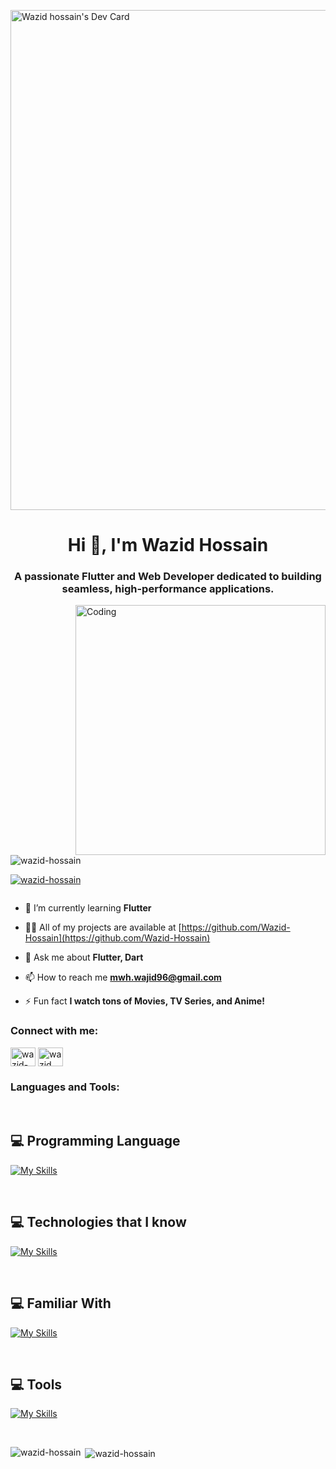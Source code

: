 <a href="https://app.daily.dev/wazidhossain"><img src="https://api.daily.dev/devcards/v2/3YdCtvoPXvJ8EgS9GySwi.png?type=wide&r=1rc" width="800" alt="Wazid hossain's Dev Card"/></a><h1 align="center">Hi 👋, I'm Wazid Hossain</h1>
<h3 align="center">A passionate Flutter and Web Developer dedicated to building seamless, high-performance applications.</h3>
<img align="right" alt="Coding" width="400" src="https://cdn.dribbble.com/users/1162077/screenshots/3848914/programmer.gif">


<p align="left"> <img src="https://komarev.com/ghpvc/?username=wazid-hossain&label=Profile%20views&color=0e75b6&style=flat" alt="wazid-hossain" /> </p>

<p align="left"> <a href="https://github.com/ryo-ma/github-profile-trophy"><img src="https://github-profile-trophy.vercel.app/?username=wazid-hossain" alt="wazid-hossain" /></a> </p>

<p align="left"> <a href="https://twitter.com/" target="blank"><img src="https://img.shields.io/twitter/follow/?logo=twitter&style=for-the-badge" alt="" /></a> </p>

- 🌱 I’m currently learning **Flutter**

- 👨‍💻 All of my projects are available at [https://github.com/Wazid-Hossain](https://github.com/Wazid-Hossain)

- 💬 Ask me about **Flutter, Dart**

- 📫 How to reach me **mwh.wajid96@gmail.com**

- ⚡ Fun fact **I watch tons of Movies, TV Series, and Anime!**

<h3 align="left">Connect with me:</h3>
<p align="left">
<a href="https://linkedin.com/in/wazid-hossain" target="blank"><img align="center" src="https://raw.githubusercontent.com/rahuldkjain/github-profile-readme-generator/master/src/images/icons/Social/linked-in-alt.svg" alt="wazid-hossain" height="30" width="40" /></a>
<a href="https://fb.com/wazid hossain" target="blank"><img align="center" src="https://raw.githubusercontent.com/rahuldkjain/github-profile-readme-generator/master/src/images/icons/Social/facebook.svg" alt="wazid hossain" height="30" width="40" /></a>
</p>

<h3 align="left">Languages and Tools:</h3>
<br />

## :computer: Programming Language
[![My Skills](https://skillicons.dev/icons?i=dart,js,c,cpp,py)](https://skillicons.dev)
<br>
<p align="center">
</p>
<br/>

## :computer: Technologies that I know
[![My Skills](https://skillicons.dev/icons?i=flutter,html,css,tailwind)](https://skillicons.dev)
<br>
<p align="center">
</p>
<br/>

## :computer: Familiar With
[![My Skills](https://skillicons.dev/icons?i=discord,postgres,graphql,nodejs,firebase,mongodb,dotnet,fastapi,mysql)](https://skillicons.dev)
<br>
<p align="center">
</p>
<br/>

## :computer: Tools
[![My Skills](https://skillicons.dev/icons?i=vscode,androidstudio,linux,git,vite,postman,git)](https://skillicons.dev)
<br>
<p align="center">
</p>
<br/>

<p><img align="left" src="https://github-readme-stats.vercel.app/api/top-langs?username=wazid-hossain&show_icons=true&locale=en&layout=compact" alt="wazid-hossain" /></p>

<p>&nbsp;<img align="center" src="https://github-readme-stats.vercel.app/api?username=wazid-hossain&show_icons=true&locale=en" alt="wazid-hossain" /></p>
